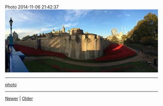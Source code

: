<!--
title: Photo 2014-11-06 21
date: 2020-06-28T14:43:49.628Z
tags: photo
-->


Photo 2014-11-06 21:42:37
![](101954055367-0.jpg)

<!--BOTTOM-POST-NAVIGATION-->
---

[photo](tag-photo.md)

---

[Newer](101943850232.md) | [Older](102048321262.md)
